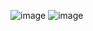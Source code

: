 ![image](https://github.com/Anuj-Codes/DSA_WIth_Python_Practice/assets/92272579/780af380-132f-4807-888b-f1cb8a2e499b)
![image](https://github.com/Anuj-Codes/DSA_WIth_Python_Practice/assets/92272579/ba203d62-7138-419a-b53d-b8ddfabc1cda)
